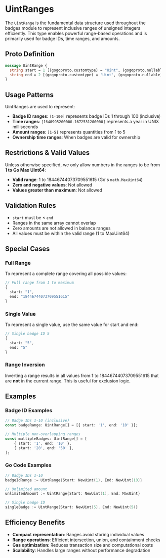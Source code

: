 # UintRanges

The `UintRange` is the fundamental data structure used throughout the badges module to represent inclusive ranges of unsigned integers efficiently. This type enables powerful range-based operations and is primarily used for badge IDs, time ranges, and amounts.

## Proto Definition

```protobuf
message UintRange {
  string start = 1 [(gogoproto.customtype) = "Uint", (gogoproto.nullable) = false];
  string end = 2 [(gogoproto.customtype) = "Uint", (gogoproto.nullable) = false];
}
```

## Usage Patterns

UintRanges are used to represent:

-   **Badge ID ranges**: `[1-100]` represents badge IDs 1 through 100 (inclusive)
-   **Time ranges**: `[1640995200000-1672531200000]` represents a year in UNIX milliseconds
-   **Amount ranges**: `[1-5]` represents quantities from 1 to 5
-   **Ownership time ranges**: When badges are valid for ownership

## Restrictions & Valid Values

Unless otherwise specified, we only allow numbers in the ranges to be from **1 to Go Max UInt64**:

-   **Valid range**: 1 to 18446744073709551615 (Go's `math.MaxUint64`)
-   **Zero and negative values**: Not allowed
-   **Values greater than maximum**: Not allowed

## Validation Rules

-   `start` must be ≤ `end`
-   Ranges in the same array cannot overlap
-   Zero amounts are not allowed in balance ranges
-   All values must be within the valid range (1 to MaxUint64)

## Special Cases

### Full Range

To represent a complete range covering all possible values:

```protobuf
// Full range from 1 to maximum
{
  start: "1",
  end: "18446744073709551615"
}
```

### Single Value

To represent a single value, use the same value for start and end:

```protobuf
// Single badge ID 5
{
  start: "5",
  end: "5"
}
```

### Range Inversion

Inverting a range results in all values from 1 to 18446744073709551615 that are **not** in the current range. This is useful for exclusion logic.

## Examples

### Badge ID Examples

```typescript
// Badge IDs 1-10 (inclusive)
const badgeRange: UintRange[] = [{ start: '1', end: '10' }];

// Multiple non-overlapping ranges
const multipleBadges: UintRange[] = [
    { start: '1', end: '10' },
    { start: '20', end: '50' },
];
```

### Go Code Examples

```go
// Badge IDs 1-10
badgeIdRange := UintRange{Start: NewUint(1), End: NewUint(10)}

// Unlimited amount
unlimitedAmount := UintRange{Start: NewUint(1), End: MaxUint}

// Single badge ID
singleBadge := UintRange{Start: NewUint(5), End: NewUint(5)}
```

## Efficiency Benefits

-   **Compact representation**: Ranges avoid storing individual values
-   **Range operations**: Efficient intersection, union, and containment checks
-   **Gas optimization**: Reduces transaction size and computational costs
-   **Scalability**: Handles large ranges without performance degradation
